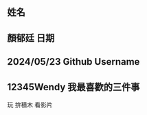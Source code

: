 姓名
----
顏郁廷
日期
----
2024/05/23
Github Username
---------------
12345Wendy
我最喜歡的三件事
---------------
玩 拚積木 看影片